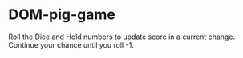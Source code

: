 # DOM-pig-game
Roll the Dice and Hold numbers to update score in a current change. Continue your chance until you roll -1.
